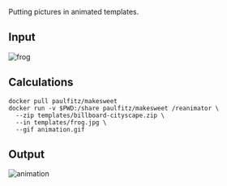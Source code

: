 Putting pictures in animated templates.

Input
-----

![frog](https://user-images.githubusercontent.com/118367/39386221-9780dec0-4a41-11e8-827d-ec30fea33269.jpg)

Calculations
------------

```
docker pull paulfitz/makesweet
docker run -v $PWD:/share paulfitz/makesweet /reanimator \
  --zip templates/billboard-cityscape.zip \
  --in templates/frog.jpg \
  --gif animation.gif
```

Output
------

![animation](https://user-images.githubusercontent.com/118367/39386216-8f26a80e-4a41-11e8-8ae0-0d44a5a55af1.gif)
